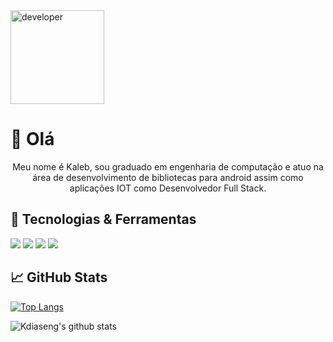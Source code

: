 <img align="center" src="https://line25.com/wp-content/uploads/2016/06/10-Demain-le-mot-anglais-blanc.jpg" alt="developer" style=height:150px>

#  :wave: Olá

<p align="center">
	Meu nome é Kaleb, sou graduado em engenharia de computação e atuo na área de desenvolvimento de bibliotecas para android assim como aplicações IOT como Desenvolvedor Full Stack.
</P>

## 🔧 Tecnologias & Ferramentas

![](https://img.shields.io/badge/Editor-Visual_Studio-informational?style=flat&logo=visual-studio-code&logoColor=white&color=15d8bd)
![](https://img.shields.io/badge/Tools-Microsoft_SQL_Server-informational?style=flat&logo=microsoft-sql-server&logoColor=white&color=15d8bd)
![](https://img.shields.io/badge/Code-Kotlin-informational?style=flat&logo=Kotlin&logoColor=white&color=15d8bd)
![](https://img.shields.io/badge/Code-Java-informational?style=flat&logo=Java&logoColor=white&color=15d8bd)


## &#x1f4c8; GitHub Stats

[![Top Langs](https://github-readme-stats.vercel.app/api/top-langs/?username=Kdiaseng&layout=compact)](https://github.com/Kdiaseng/github-readme-stats)

![Kdiaseng's github stats](https://github-readme-stats.vercel.app/api?username=Kdiaseng&theme=vue-dark&show_icons=true)
